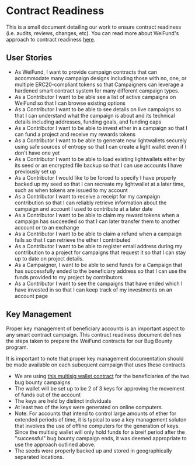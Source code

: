 # Contract Readiness

This is a small document detailing our work to ensure contract readiness (i.e. audits, reviews, changes, etc). You can read more about WeiFund's approach to contract readiness [here](https://media.consensys.net/shaping-crowdfund-rollout-readiness-at-weifund-30149a0b0f45#.5n7h1zwzr). 

## User Stories

* As WeiFund, I want to provide campaign contracts that can accommodate many campaign designs including those with no, one, or multiple ERC20-compliant tokens so that Campaigners can leverage a hardened smart contract system for many different campaign types.
* As a Contributor I want to be able see a list of active campaigns on WeiFund so that I can browse existing options
* As a Contributor I want to be able to see details on live campaigns so that I can understand what the campaign is about and its technical details including addresses, funding goals, and funding caps
* As a Contributor I want to be able to invest ether in a campaign so that I can fund a project and receive my rewards tokens
* As a Contributor I want to be able to generate new lightwallets securely using safe sources of entropy so that I can create a light wallet even if I don't have one yet
* As a Contributor I want to be able to load existing lightwallets either by its seed or an encrypted file backup so that I can use accounts I have previously set up
* As a Contributor I would like to be forced to specify I have properly backed up my seed so that I can recreate my lightwallet at a later time, such as when tokens are issued to my account
* As a Contributor I want to receive a receipt for my campaign contribution so that I can reliably retrieve information about the campaign and account I used to contribute at a later date
* As a Contributor I want to be able to claim my reward tokens when a campaign has succeeded so that I can later transfer them to another account or to an exchange
* As a Contributor I want to be able to claim a refund when a campaign fails so that I can retrieve the ether I contributed
* As a Contributor I want to be able to register email address during my contribution to a project for campaigns that request it so that I can stay up to date on project details. 
* As a Campaigner, I want to be able to send funds for a Campaign that has successfully ended to the beneficiary address so that I can use the funds provided to my project by contributors
* As a Contributor I want to see the campaigns that have ended which I have invested in so that I can keep track of my investments on an account page

## Key Management

Proper key management of beneficiary accounts is an important aspect to any smart contract campaign. This contract readiness document defines the steps taken to prepare the WeiFund contracts for our Bug Bounty program.

It is important to note that proper key management documentation should be made available on each subequent campaign that uses these contracts.  

* We are using [this multisig wallet contract](https://github.com/weifund/weifund-contracts/blob/master/src/contracts/wallets/MultiSigWallet.sol) for the beneficiaries of the two bug bounty campaigns
* The wallet will be set up to be 2 of 3 keys for approving the movement of funds out of the account
* The keys are held by distinct individuals
* At least two of the keys were generated on online computers. 
* Note: For accounts that intend to control large amounts of ether for extended periods of time, it is typical to use a key management soluton that involves the use of offline computers for the generation of keys. Since the multisig wallet will only hold funds for a breif period after the "successful" bug bounty campaign ends, it was deemed appropriate to use the approach outlined above. 
* The seeds were properly backed up and stored in geographically separated locations. 
